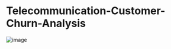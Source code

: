 # Telecommunication-Customer-Churn-Analysis
![image](https://github.com/user-attachments/assets/224dcaa3-9856-47e8-a409-081a2e38b69a)

